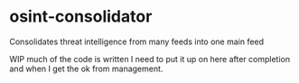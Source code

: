 # osint-consolidator
Consolidates threat intelligence from many feeds into one main feed


WIP much of the code is written I need to put it up on here after completion and when I get the ok from management.
